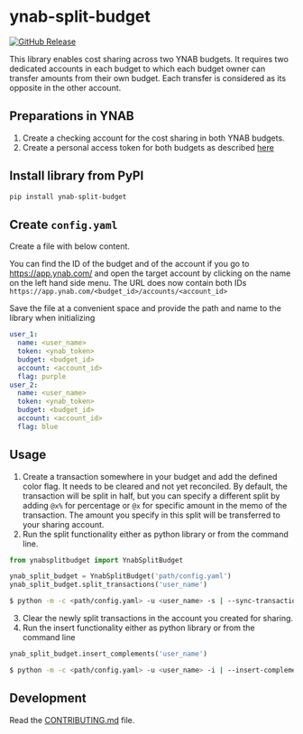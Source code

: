 # ynab-split-budget

[![GitHub Release](https://img.shields.io/github/release/dnbasta/ynab-split-budget?style=flat)]() 

This library enables cost sharing across two YNAB budgets. It requires two dedicated accounts in each budget to which
each budget owner can transfer amounts from their own budget. Each transfer is considered as its opposite in the other 
account.

## Preparations in YNAB
1. Create a checking account for the cost sharing in both YNAB budgets.
2. Create a personal access token for both budgets as described [here](https://api.ynab.com/)

## Install library from PyPI

```bash
pip install ynab-split-budget
```

## Create `config.yaml`
Create a file with below content. 

You can find the ID of the budget and of the account if you go to https://app.ynab.com/ and open the target account by
clicking on the name on the left hand side menu. The URL does now contain both IDs 
`https://app.ynab.com/<budget_id>/accounts/<account_id>`

Save the file at a convenient space and provide the path and name to the library when initializing
```yaml
user_1:
  name: <user_name>
  token: <ynab_token>
  budget: <budget_id>
  account: <account_id>
  flag: purple
user_2:
  name: <user_name>
  token: <ynab_token>
  budget: <budget_id>
  account: <account_id>
  flag: blue
```

## Usage
1. Create a transaction somewhere in your budget and add the defined color flag. It needs to be cleared and not
yet reconciled. By default, the transaction will be split in half, but you can specify a different split by adding
`@x%` for percentage or `@x` for specific amount in the memo of the transaction. The amount you specify
in this split will be transferred to your sharing account.
2. Run the split functionality either as python library or from the command line.
```py
from ynabsplitbudget import YnabSplitBudget

ynab_split_budget = YnabSplitBudget('path/config.yaml')
ynab_split_budget.split_transactions('user_name')

```
```bash
$ python -m -c <path/config.yaml> -u <user_name> -s | --sync-transactions
```
3. Clear the newly split transactions in the account you created for sharing.
4. Run the insert functionality either as python library or from the command line
```py
ynab_split_budget.insert_complements('user_name')

```
```bash
$ python -m -c <path/config.yaml> -u <user_name> -i | --insert-complements
```
## Development

Read the [CONTRIBUTING.md](CONTRIBUTING.md) file.
